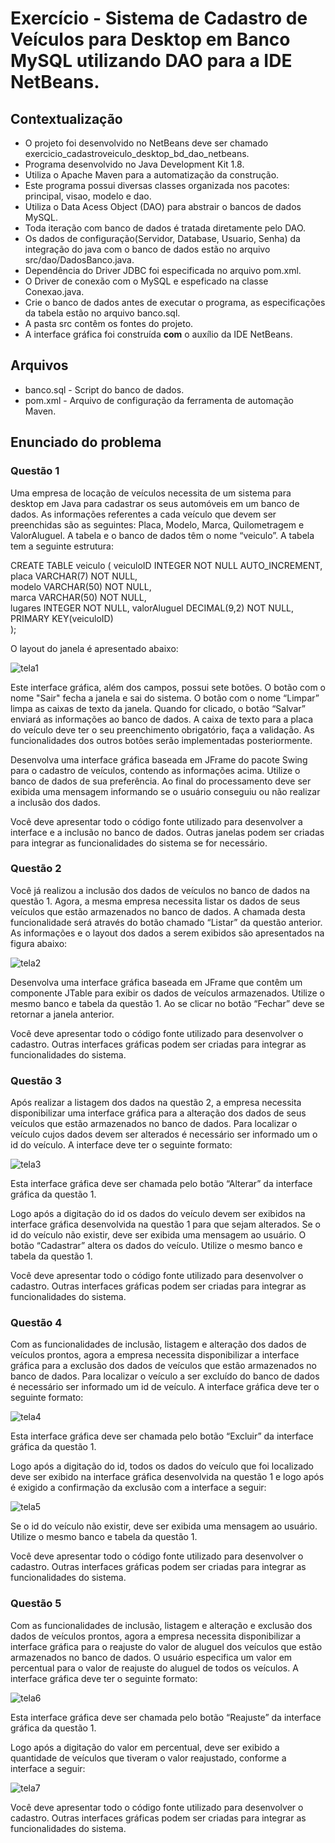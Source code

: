 # Exercício - Sistema de Cadastro de Veículos para Desktop em Banco MySQL utilizando DAO para a IDE NetBeans.

## Contextualização

 - O projeto foi desenvolvido no NetBeans deve ser chamado exercicio_cadastroveiculo_desktop_bd_dao_netbeans.<br>
 - Programa desenvolvido no Java Development Kit 1.8.<br>
 - Utiliza o Apache Maven para a automatização da construção.<br>
 - Este programa possui diversas classes organizada nos pacotes: principal, visao, modelo e dao.<br>
 - Utiliza o Data Acess Object (DAO) para abstrair o bancos de dados MySQL.<br>
 - Toda iteração com banco de dados é tratada diretamente pelo DAO.<br>
 - Os dados de configuração(Servidor, Database, Usuario, Senha) da integração do java com o banco de dados estão no arquivo src/dao/DadosBanco.java.<br>
 - Dependência do Driver JDBC foi especificada no arquivo pom.xml.<br>
 - O Driver de conexão com o MySQL e espeficado na classe Conexao.java.<br>
 - Crie o banco de dados antes de executar o programa, as especificações da tabela estão no arquivo banco.sql.<br>
 - A pasta src contêm os fontes do projeto.<br>
 - A interface gráfica foi construída **com** o auxílio da IDE NetBeans.<br>

## Arquivos

- banco.sql - Script do banco de dados.
- pom.xml - Arquivo de configuração da ferramenta de automação Maven.

## Enunciado do problema

### Questão 1

Uma empresa de locação de veículos necessita de um sistema para desktop em Java para cadastrar os seus automóveis em um banco de dados. As informações referentes a cada veículo que devem ser preenchidas são as seguintes: Placa, Modelo, Marca, Quilometragem e ValorAluguel. A tabela e o banco de dados têm o nome “veiculo”. A tabela tem a seguinte estrutura:

CREATE TABLE veiculo (
	veiculoID    INTEGER NOT NULL AUTO_INCREMENT,    	 
	placa          VARCHAR(7) NOT NULL,     
	modelo       VARCHAR(50) NOT NULL,     
	marca         VARCHAR(50) NOT NULL,     
	lugares        INTEGER NOT NULL,
	valorAluguel  DECIMAL(9,2) NOT NULL,     
	PRIMARY KEY(veiculoID)    
);

O layout do janela é apresentado abaixo:

![tela1](tela1.png)

Este interface gráfica, além dos campos, possui sete botões. O botão com o nome "Sair" fecha a janela e sai do sistema. O botão com o nome “Limpar” limpa as caixas de texto da janela. Quando for clicado, o botão “Salvar” enviará as informações ao banco de dados. A caixa de texto para a placa do veículo deve ter o seu preenchimento obrigatório, faça a validação. As funcionalidades dos outros botões serão implementadas posteriormente.

Desenvolva uma interface gráfica baseada em JFrame do pacote Swing para o cadastro de veículos, contendo as informações acima. Utilize o banco de dados de sua preferência. Ao final do processamento deve ser exibida uma mensagem informando se o usuário conseguiu ou não realizar a inclusão dos dados.

Você deve apresentar todo o código fonte utilizado para desenvolver a interface e a inclusão no banco de dados. Outras janelas podem ser criadas para integrar as funcionalidades do sistema se for necessário.

### Questão 2

Você já realizou a inclusão dos dados de veículos no banco de dados na questão 1. Agora, a mesma empresa necessita listar os dados de seus veículos que estão armazenados no banco de dados. A chamada desta funcionalidade será através do botão chamado “Listar” da questão anterior. As informações e o layout dos dados a serem exibidos são apresentados na figura abaixo:

![tela2](tela2.png)  

Desenvolva uma interface gráfica baseada em JFrame que contêm um componente JTable para exibir os dados de veículos armazenados.  Utilize o mesmo banco e tabela da questão 1. Ao se clicar no botão “Fechar” deve se retornar a janela anterior.

Você deve apresentar todo o código fonte utilizado para desenvolver o cadastro. Outras interfaces gráficas podem ser criadas para integrar as funcionalidades do sistema.


### Questão 3

Após realizar a listagem dos dados na questão 2, a empresa necessita disponibilizar uma interface gráfica para a alteração dos dados de seus veículos que estão armazenados no banco de dados. Para localizar o veículo cujos dados devem ser alterados é necessário ser informado um o id do veículo. A interface deve ter o seguinte formato:

![tela3](tela3.png)  

Esta interface gráfica deve ser chamada pelo botão “Alterar” da interface gráfica da questão 1.

Logo após a digitação do id os dados do veículo devem ser exibidos na interface gráfica desenvolvida na questão 1 para que sejam alterados. Se o id do veículo não existir, deve ser exibida uma mensagem ao usuário. O botão “Cadastrar” altera os dados do veículo. Utilize o mesmo banco e tabela da questão 1. 

Você deve apresentar todo o código fonte utilizado para desenvolver o cadastro. Outras interfaces gráficas podem ser criadas para integrar as funcionalidades do sistema.


### Questão 4

Com as funcionalidades de inclusão, listagem e alteração dos dados de veículos prontos, agora a empresa necessita disponibilizar a interface gráfica para a exclusão dos dados de veículos que estão armazenados no banco de dados. Para localizar o veículo a ser excluído do banco de dados é necessário ser informado um id de veículo. A interface gráfica deve ter o seguinte formato:

![tela4](tela4.png)  

Esta interface gráfica deve ser chamada pelo botão “Excluir” da interface gráfica da questão 1.

Logo após a digitação do id, todos os dados do veículo que foi localizado deve ser exibido na interface gráfica desenvolvida na questão 1 e logo após é exigido a confirmação da exclusão com a interface a seguir:

![tela5](tela5.png)  

Se o id do veículo não existir, deve ser exibida uma mensagem ao usuário. Utilize o mesmo banco e tabela da questão 1. 

Você deve apresentar todo o código fonte utilizado para desenvolver o cadastro. Outras interfaces gráficas podem ser criadas para integrar as funcionalidades do sistema. 

### Questão 5

Com as funcionalidades de inclusão, listagem e alteração e exclusão dos dados de veículos prontos, agora a empresa necessita disponibilizar a interface gráfica para o reajuste do valor de aluguel dos veículos que estão armazenados no banco de dados. O usuário especifica um valor em percentual para o valor de reajuste do aluguel de todos os veículos. A interface gráfica deve ter o seguinte formato:

![tela6](tela6.png) 

Esta interface gráfica deve ser chamada pelo botão “Reajuste” da interface gráfica da questão 1.

Logo após a digitação do valor em percentual, deve ser exibido a quantidade de veículos que tiveram o valor reajustado, conforme a interface a seguir:

![tela7](tela7.png) 

Você deve apresentar todo o código fonte utilizado para desenvolver o cadastro. Outras interfaces gráficas podem ser criadas para integrar as funcionalidades do sistema. 
